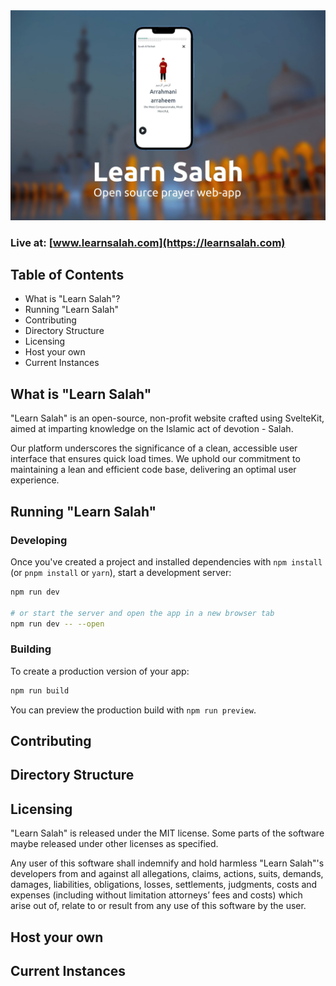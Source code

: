<img src="learnsalah_header.jpg" alt="drawing" width="2000"/>

### Live at: [www.learnsalah.com](https://learnsalah.com)

## Table of Contents

- What is "Learn Salah"?
- Running "Learn Salah"
- Contributing 
- Directory Structure
- Licensing
- Host your own
- Current Instances

## What is "Learn Salah"

"Learn Salah" is an open-source, non-profit website crafted using SvelteKit, aimed at imparting knowledge on the Islamic act of devotion - Salah.

Our platform underscores the significance of a clean, accessible user interface that ensures quick load times. We uphold our commitment to maintaining a lean and efficient code base, delivering an optimal user experience.


## Running "Learn Salah"

### Developing

Once you've created a project and installed dependencies with `npm install` (or `pnpm install` or `yarn`), start a development server:

```bash
npm run dev

# or start the server and open the app in a new browser tab
npm run dev -- --open
```

### Building

To create a production version of your app:

```bash
npm run build
```

You can preview the production build with `npm run preview`.

## Contributing

## Directory Structure

## Licensing

"Learn Salah" is released under the MIT license. Some parts of the software maybe released under other licenses as specified.

Any user of this software shall indemnify and hold harmless "Learn Salah"'s developers from and against all allegations, claims, actions, suits, demands, damages, liabilities, obligations, losses, settlements, judgments, costs and expenses (including without limitation attorneys’ fees and costs) which arise out of, relate to or result from any use of this software by the user.

## Host your own

## Current Instances



